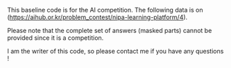 This baseline code is for the AI competition.
The following data is on (https://aihub.or.kr/problem_contest/nipa-learning-platform/4).

Please note that the complete set of answers (masked parts) cannot be provided since it is a competition.

I am the writer of this code, so please contact me if you have any questions ! 
